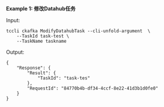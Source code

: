 **Example 1: 修改Datahub任务**



Input: 

```
tccli ckafka ModifyDatahubTask --cli-unfold-argument  \
    --TaskId task-test \
    --TaskName taskname
```

Output: 
```
{
    "Response": {
        "Result": {
            "TaskId": "task-tes"
        },
        "RequestId": "84770b4b-df34-4ccf-8e22-41d3b1d0fe0"
    }
}
```

